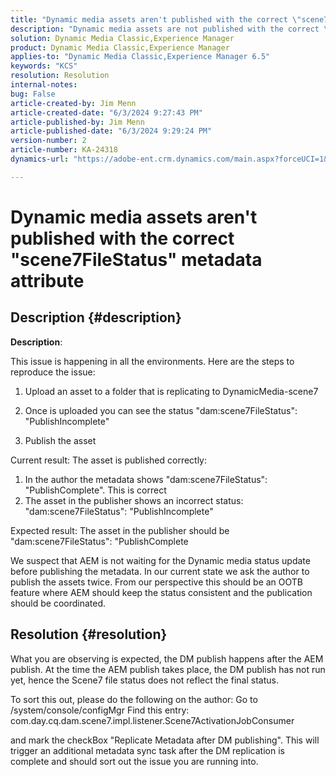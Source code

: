 ```yaml
---
title: "Dynamic media assets aren't published with the correct \"scene7FileStatus\" metadata attribute"
description: "Dynamic media assets are not published with the correct \"scene7FileStatus\" metadata attribute"
solution: Dynamic Media Classic,Experience Manager
product: Dynamic Media Classic,Experience Manager
applies-to: "Dynamic Media Classic,Experience Manager 6.5"
keywords: "KCS"
resolution: Resolution
internal-notes: 
bug: False
article-created-by: Jim Menn
article-created-date: "6/3/2024 9:27:43 PM"
article-published-by: Jim Menn
article-published-date: "6/3/2024 9:29:24 PM"
version-number: 2
article-number: KA-24318
dynamics-url: "https://adobe-ent.crm.dynamics.com/main.aspx?forceUCI=1&pagetype=entityrecord&etn=knowledgearticle&id=11132d19-f021-ef11-840b-6045bd006268"

---
```

# Dynamic media assets aren't published with the correct "scene7FileStatus" metadata attribute

## Description {#description}


<b>Description</b>:

This issue is happening in all the environments.
 Here are the steps to reproduce the issue:

1. Upload an asset to a folder that is replicating to DynamicMedia-scene7

2. Once is uploaded you can see the status "dam:scene7FileStatus": "PublishIncomplete"

3. Publish the asset

Current result:
 The asset is published correctly:
 1. In the author the metadata shows "dam:scene7FileStatus": "PublishComplete". This is correct
 2. The asset in the publisher shows an incorrect status:
 "dam:scene7FileStatus": "PublishIncomplete"

Expected result:
 The asset in the publisher should be "dam:scene7FileStatus": "PublishComplete

We suspect that AEM is not waiting for the Dynamic media status update before publishing the metadata. In our current state we ask the author to publish the assets twice. From our perspective this should be an OOTB feature where AEM should keep the status consistent and the publication should be coordinated.


## Resolution {#resolution}


What you are observing is expected, the DM publish happens after the AEM
 publish. At the time the AEM publish takes place, the DM publish has
 not run yet, hence the Scene7 file status does not reflect the final
 status.

 To sort this out, please do the following on the author:
 Go to /system/console/configMgr
 Find this entry:
 com.day.cq.dam.scene7.impl.listener.Scene7ActivationJobConsumer

 and mark the checkBox "Replicate Metadata after DM publishing".
 This will trigger an additional metadata sync task after the DM
 replication is complete and should sort out the issue you are running
 into.
